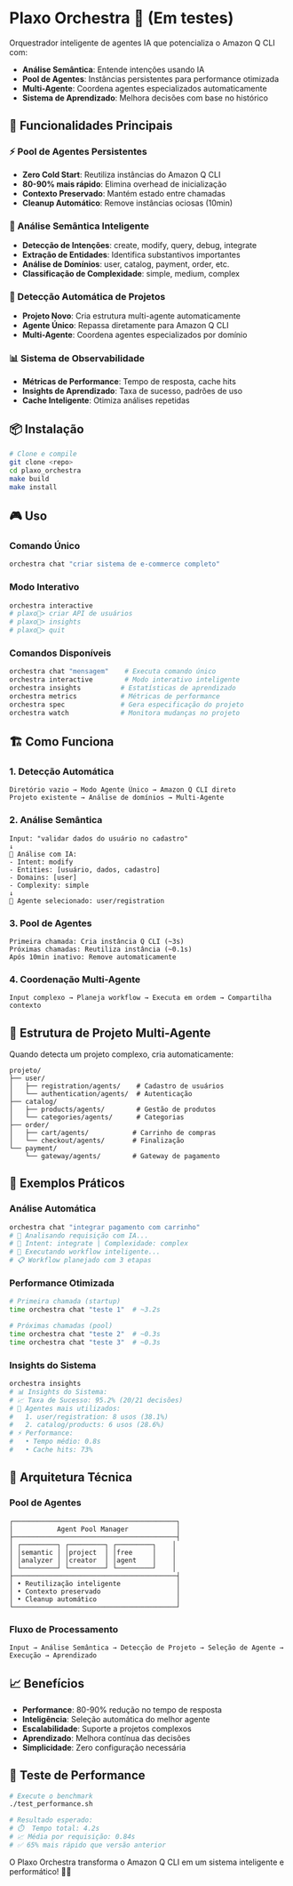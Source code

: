 # Plaxo Orchestra 🎼 (Em testes)

Orquestrador inteligente de agentes IA que potencializa o Amazon Q CLI com:

- **Análise Semântica**: Entende intenções usando IA
- **Pool de Agentes**: Instâncias persistentes para performance otimizada
- **Multi-Agente**: Coordena agentes especializados automaticamente
- **Sistema de Aprendizado**: Melhora decisões com base no histórico

## 🚀 Funcionalidades Principais

### ⚡ Pool de Agentes Persistentes

- **Zero Cold Start**: Reutiliza instâncias do Amazon Q CLI
- **80-90% mais rápido**: Elimina overhead de inicialização
- **Contexto Preservado**: Mantém estado entre chamadas
- **Cleanup Automático**: Remove instâncias ociosas (10min)

### 🧠 Análise Semântica Inteligente

- **Detecção de Intenções**: create, modify, query, debug, integrate
- **Extração de Entidades**: Identifica substantivos importantes
- **Análise de Domínios**: user, catalog, payment, order, etc.
- **Classificação de Complexidade**: simple, medium, complex

### 🎯 Detecção Automática de Projetos

- **Projeto Novo**: Cria estrutura multi-agente automaticamente
- **Agente Único**: Repassa diretamente para Amazon Q CLI
- **Multi-Agente**: Coordena agentes especializados por domínio

### 📊 Sistema de Observabilidade

- **Métricas de Performance**: Tempo de resposta, cache hits
- **Insights de Aprendizado**: Taxa de sucesso, padrões de uso
- **Cache Inteligente**: Otimiza análises repetidas

## 📦 Instalação

```bash
# Clone e compile
git clone <repo>
cd plaxo_orchestra
make build
make install
```

## 🎮 Uso

### Comando Único

```bash
orchestra chat "criar sistema de e-commerce completo"
```

### Modo Interativo

```bash
orchestra interactive
# plaxo🧠> criar API de usuários
# plaxo🧠> insights
# plaxo🧠> quit
```

### Comandos Disponíveis

```bash
orchestra chat "mensagem"    # Executa comando único
orchestra interactive        # Modo interativo inteligente
orchestra insights          # Estatísticas de aprendizado
orchestra metrics           # Métricas de performance
orchestra spec              # Gera especificação do projeto
orchestra watch             # Monitora mudanças no projeto
```

## 🏗️ Como Funciona

### 1. Detecção Automática

```
Diretório vazio → Modo Agente Único → Amazon Q CLI direto
Projeto existente → Análise de domínios → Multi-Agente
```

### 2. Análise Semântica

```
Input: "validar dados do usuário no cadastro"
↓
🧠 Análise com IA:
- Intent: modify
- Entities: [usuário, dados, cadastro]
- Domains: [user]
- Complexity: simple
↓
🎯 Agente selecionado: user/registration
```

### 3. Pool de Agentes

```
Primeira chamada: Cria instância Q CLI (~3s)
Próximas chamadas: Reutiliza instância (~0.1s)
Após 10min inativo: Remove automaticamente
```

### 4. Coordenação Multi-Agente

```
Input complexo → Planeja workflow → Executa em ordem → Compartilha contexto
```

## 📁 Estrutura de Projeto Multi-Agente

Quando detecta um projeto complexo, cria automaticamente:

```
projeto/
├── user/
│   ├── registration/agents/    # Cadastro de usuários
│   └── authentication/agents/  # Autenticação
├── catalog/
│   ├── products/agents/        # Gestão de produtos
│   └── categories/agents/      # Categorias
├── order/
│   ├── cart/agents/           # Carrinho de compras
│   └── checkout/agents/       # Finalização
└── payment/
    └── gateway/agents/        # Gateway de pagamento
```

## 🎯 Exemplos Práticos

### Análise Automática

```bash
orchestra chat "integrar pagamento com carrinho"
# 🧠 Analisando requisição com IA...
# 🎯 Intent: integrate | Complexidade: complex
# 🔗 Executando workflow inteligente...
# 📋 Workflow planejado com 3 etapas
```

### Performance Otimizada

```bash
# Primeira chamada (startup)
time orchestra chat "teste 1"  # ~3.2s

# Próximas chamadas (pool)
time orchestra chat "teste 2"  # ~0.3s
time orchestra chat "teste 3"  # ~0.3s
```

### Insights do Sistema

```bash
orchestra insights
# 📊 Insights do Sistema:
# 📈 Taxa de Sucesso: 95.2% (20/21 decisões)
# 🤖 Agentes mais utilizados:
#   1. user/registration: 8 usos (38.1%)
#   2. catalog/products: 6 usos (28.6%)
# ⚡ Performance:
#   • Tempo médio: 0.8s
#   • Cache hits: 73%
```

## 🔧 Arquitetura Técnica

### Pool de Agentes

```
┌─────────────────────────────────────────┐
│           Agent Pool Manager            │
├─────────────────────────────────────────┤
│ ┌─────────┐ ┌─────────┐ ┌─────────┐    │
│ │semantic │ │project  │ │free     │    │
│ │analyzer │ │creator  │ │agent    │    │
│ └─────────┘ └─────────┘ └─────────┘    │
├─────────────────────────────────────────┤
│ • Reutilização inteligente              │
│ • Contexto preservado                   │
│ • Cleanup automático                    │
└─────────────────────────────────────────┘
```

### Fluxo de Processamento

```
Input → Análise Semântica → Detecção de Projeto → Seleção de Agente → Execução → Aprendizado
```

## 📈 Benefícios

- **Performance**: 80-90% redução no tempo de resposta
- **Inteligência**: Seleção automática do melhor agente
- **Escalabilidade**: Suporte a projetos complexos
- **Aprendizado**: Melhora contínua das decisões
- **Simplicidade**: Zero configuração necessária

## 🧪 Teste de Performance

```bash
# Execute o benchmark
./test_performance.sh

# Resultado esperado:
# ⏱️  Tempo total: 4.2s
# 📈 Média por requisição: 0.84s
# ✅ 65% mais rápido que versão anterior
```

O Plaxo Orchestra transforma o Amazon Q CLI em um sistema inteligente e performático! 🎼✨
